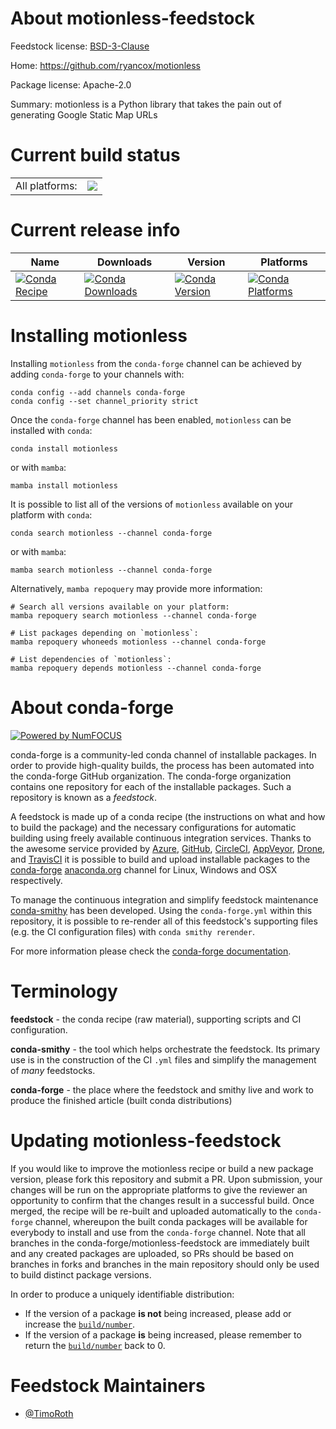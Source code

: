 About motionless-feedstock
==========================

Feedstock license: [BSD-3-Clause](https://github.com/conda-forge/motionless-feedstock/blob/main/LICENSE.txt)

Home: https://github.com/ryancox/motionless

Package license: Apache-2.0

Summary: motionless is a Python library that takes the pain out of generating Google Static Map URLs

Current build status
====================


<table><tr><td>All platforms:</td>
    <td>
      <a href="https://dev.azure.com/conda-forge/feedstock-builds/_build/latest?definitionId=13649&branchName=main">
        <img src="https://dev.azure.com/conda-forge/feedstock-builds/_apis/build/status/motionless-feedstock?branchName=main">
      </a>
    </td>
  </tr>
</table>

Current release info
====================

| Name | Downloads | Version | Platforms |
| --- | --- | --- | --- |
| [![Conda Recipe](https://img.shields.io/badge/recipe-motionless-green.svg)](https://anaconda.org/conda-forge/motionless) | [![Conda Downloads](https://img.shields.io/conda/dn/conda-forge/motionless.svg)](https://anaconda.org/conda-forge/motionless) | [![Conda Version](https://img.shields.io/conda/vn/conda-forge/motionless.svg)](https://anaconda.org/conda-forge/motionless) | [![Conda Platforms](https://img.shields.io/conda/pn/conda-forge/motionless.svg)](https://anaconda.org/conda-forge/motionless) |

Installing motionless
=====================

Installing `motionless` from the `conda-forge` channel can be achieved by adding `conda-forge` to your channels with:

```
conda config --add channels conda-forge
conda config --set channel_priority strict
```

Once the `conda-forge` channel has been enabled, `motionless` can be installed with `conda`:

```
conda install motionless
```

or with `mamba`:

```
mamba install motionless
```

It is possible to list all of the versions of `motionless` available on your platform with `conda`:

```
conda search motionless --channel conda-forge
```

or with `mamba`:

```
mamba search motionless --channel conda-forge
```

Alternatively, `mamba repoquery` may provide more information:

```
# Search all versions available on your platform:
mamba repoquery search motionless --channel conda-forge

# List packages depending on `motionless`:
mamba repoquery whoneeds motionless --channel conda-forge

# List dependencies of `motionless`:
mamba repoquery depends motionless --channel conda-forge
```


About conda-forge
=================

[![Powered by
NumFOCUS](https://img.shields.io/badge/powered%20by-NumFOCUS-orange.svg?style=flat&colorA=E1523D&colorB=007D8A)](https://numfocus.org)

conda-forge is a community-led conda channel of installable packages.
In order to provide high-quality builds, the process has been automated into the
conda-forge GitHub organization. The conda-forge organization contains one repository
for each of the installable packages. Such a repository is known as a *feedstock*.

A feedstock is made up of a conda recipe (the instructions on what and how to build
the package) and the necessary configurations for automatic building using freely
available continuous integration services. Thanks to the awesome service provided by
[Azure](https://azure.microsoft.com/en-us/services/devops/), [GitHub](https://github.com/),
[CircleCI](https://circleci.com/), [AppVeyor](https://www.appveyor.com/),
[Drone](https://cloud.drone.io/welcome), and [TravisCI](https://travis-ci.com/)
it is possible to build and upload installable packages to the
[conda-forge](https://anaconda.org/conda-forge) [anaconda.org](https://anaconda.org/)
channel for Linux, Windows and OSX respectively.

To manage the continuous integration and simplify feedstock maintenance
[conda-smithy](https://github.com/conda-forge/conda-smithy) has been developed.
Using the ``conda-forge.yml`` within this repository, it is possible to re-render all of
this feedstock's supporting files (e.g. the CI configuration files) with ``conda smithy rerender``.

For more information please check the [conda-forge documentation](https://conda-forge.org/docs/).

Terminology
===========

**feedstock** - the conda recipe (raw material), supporting scripts and CI configuration.

**conda-smithy** - the tool which helps orchestrate the feedstock.
                   Its primary use is in the construction of the CI ``.yml`` files
                   and simplify the management of *many* feedstocks.

**conda-forge** - the place where the feedstock and smithy live and work to
                  produce the finished article (built conda distributions)


Updating motionless-feedstock
=============================

If you would like to improve the motionless recipe or build a new
package version, please fork this repository and submit a PR. Upon submission,
your changes will be run on the appropriate platforms to give the reviewer an
opportunity to confirm that the changes result in a successful build. Once
merged, the recipe will be re-built and uploaded automatically to the
`conda-forge` channel, whereupon the built conda packages will be available for
everybody to install and use from the `conda-forge` channel.
Note that all branches in the conda-forge/motionless-feedstock are
immediately built and any created packages are uploaded, so PRs should be based
on branches in forks and branches in the main repository should only be used to
build distinct package versions.

In order to produce a uniquely identifiable distribution:
 * If the version of a package **is not** being increased, please add or increase
   the [``build/number``](https://docs.conda.io/projects/conda-build/en/latest/resources/define-metadata.html#build-number-and-string).
 * If the version of a package **is** being increased, please remember to return
   the [``build/number``](https://docs.conda.io/projects/conda-build/en/latest/resources/define-metadata.html#build-number-and-string)
   back to 0.

Feedstock Maintainers
=====================

* [@TimoRoth](https://github.com/TimoRoth/)

